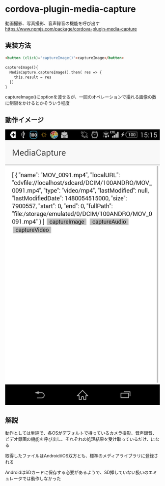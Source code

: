 
# cordova-plugin-media-capture
動画撮影、写真撮影、音声録音の機能を呼び出す
https://www.npmjs.com/package/cordova-plugin-media-capture

## 実装方法

```html
<button (click)="captureImage()">captureImage</button>
```

```javacsript
captureImage(){
  MediaCapture.captureImage().then( res => {
    this.result = res
  })
}
```

captureImage()にoptionを渡せるが、一回のオペレーションで撮れる画像の数に制限をかけるとかそういう程度

## 動作イメージ

![MediaCapture result Android](./mediacapture.jpg "Androidイメージ")


## 解説

動作としては単純で、各OSがデフォルトで持っているカメラ撮影、音声録音、ビデオ録画の機能を呼び出し、それぞれの処理結果を受け取っているだけ、になる

取得したファイルはAndroid/iOS双方とも、標準のメディアライブラリに登録される

AndroidはSDカードに保存する必要があるようで、SD挿していない扱いのエミュレータでは動作しなかった
